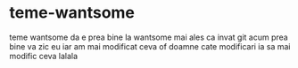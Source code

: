 # teme-wantsome

teme wantsome
da e prea bine la wantsome mai ales ca invat git acum prea bine va zic eu
iar am mai modificat ceva of doamne cate modificari
ia sa mai modific ceva
lalala
